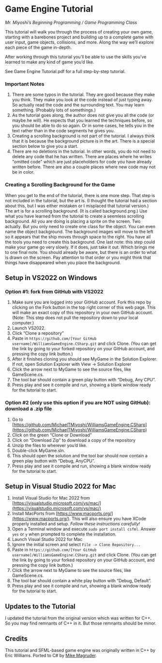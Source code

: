 # Game Engine Tutorial
*Mr. Miyoshi’s Beginning Programming / Game Programming Class*

This tutorial will walk you through the process of creating your own game, starting with a barebones project and building up to a complete game with user input, game objects, collisions, and more. Along the way we’ll explore each piece of the game in-depth. 

After working through this tutorial you’ll be able to use the skills you’ve learned to make any kind of game you’d like.

See Game Engine Tutorial.pdf for a full step-by-step tutorial.

### Important Notes

1. There are some typos in the tutorial.  They are good because they make you think.  They make you look at the code instead of just typing away.  So actually read the code and the surrounding text.  You may learn something.  (Probably lots of somethings.)
1. As the tutorial goes along, the author does not give you all the code (or maybe he will).  He expects that you learned the techniques before, so you should be able to do so again.  Or in some cases, he tells you in the text rather than in the code segments he gives you.
1. Creating a scrolling background is not part of the tutorial.  I always think that it is because the background picture is in the art.  There is a special section below to give you a start.
1. There are no deletions in the tutorial.  In other words, you do not need to delete any code that he has written.  There are places where he writes "omitted code" which are just placeholders for code you have already written before.  There are also a couple places where new code may not be in color.

### Creating a Scrolling Background for the Game

When you get to the end of the tutorial, there is one more step.  That step is not included in the tutorial, but the art is.  (I thought the tutorial had a section about this, but I was either mistaken or I misplaced that tutorial version.)  The art is for a scrolling background.  (It is called background.png.)  Use what you have learned from the tutorial to create a seemless scrolling background.  All you are doing is placing a sprite on the screen.  Two actually.  But you only need to create one class for the object.  You can even name the object background.  The background images will move to the left so it appears that the ship moves through space to the right.  You have all the tools you need to create this background.  One last note: this step could make your game go very slowly.  If it does, just take it out.  Which brings me to one final note.  You should already be aware, but there is an order to what is drawn on the screen.  Pay attention to that order or you might think that things have disappeared when you place the background.

## Setup in VS2022 on Windows

### Option #1: fork from GitHub with VS2022

1) Make sure you are logged into your GitHub account.  Fork this repo by clicking on the Fork button in the top right corner of this web page.  This will make an exact copy of this repository in your own GitHub account.  (Note: This step does not pull the repository down to your local computer.)
1) Launch VS2022.
1) Click “Clone a repository”
1) Paste in `https://github.com/[Your GitHub username]/WilliamsGameEngine.CSharp.git` and click Clone.  (You can get the link by going to your forked repository on your GitHub account, and pressing the copy link button.)
1) After it finishes cloning you should see MyGame in the Solution Explorer. If not, open Solution Explorer with View -> Solution Explorer
1) Click the arrow next to MyGame to see the source files, like GameScene.cs.
1) The tool bar should contain a green play button with “Debug, Any CPU”.
1) Press play and see it compile and run, showing a blank window ready for the tutorial to start.

### Option #2 (only use this option if you are NOT using GitHub): download a .zip file

1) Go to [https://github.com/MichaelTMiyoshi/WilliamsGameEngine.CSharp](https://github.com/MichaelTMiyoshi/WilliamsGameEngine.CSharp)
1) Click on the green “Clone or Download”
1) Click on “Download Zip” to download a copy of the repository
1) Unzip the files to wherever you’d like.
1) Double-click MyGame.sln.
1) This should open the solution and the tool bar should now contain a green play button with “Debug, AnyCPU”.
1) Press play and see it compile and run, showing a blank window ready for the tutorial to start.

## Setup in Visual Studio 2022 for Mac

1) Install Visual Studio for Mac 2022 from [https://visualstudio.microsoft.com/vs/mac/](https://visualstudio.microsoft.com/vs/mac/)
2) Install MacPorts from [https://www.macports.org/](https://www.macports.org/). This will also ensure you have XCode properly installed and setup. *Follow these instructions carefully!*
3) Open a Terminal window and execute `sudo port install csfml`. Answer `yes` or `y` when prompted to complete the installation.
4) Launch Visual Studio 2022 for Mac
5) Ignore the initial screen and select `File -> Clone Repository...`
6) Paste in `https://github.com/[Your GitHub username]/WilliamsGameEngine.CSharp.git` and click Clone.  (You can get the link by going to your forked repository on your GitHub account, and pressing the copy link button.)
7) Click the arrow next to MyGame to see the source files, like GameScene.cs.
8) The tool bar should contain a white play button with “Debug, Default”.
9) Press play and see it compile and run, showing a blank window ready for the tutorial to start.

## Updates to the Tutorial

I updated the tutorial from the original version which was written for C++.  So you may find remnants of C++ in it.  But those remnants should be minor.

## Credits

This tutorial and SFML-based game engine was originally written in C++ by Eric Williams. Ported to C# by [Mike Magruder](https://github.com/mikemag).
